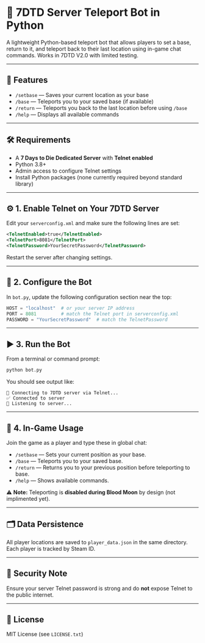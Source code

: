 # 🧭 7DTD Server Teleport Bot in Python

A lightweight Python-based teleport bot that allows players to set a base, return to it, and teleport back to their last location using in-game chat commands. Works in 7DTD V2.0 with limited testing.

---

## 📌 Features

- `/setbase` — Saves your current location as your base
- `/base` — Teleports you to your saved base (if available)
- `/return` — Teleports you back to the last location before using `/base`
- `/help` — Displays all available commands

---

## 🛠 Requirements

- A **7 Days to Die Dedicated Server** with **Telnet enabled**
- Python 3.8+
- Admin access to configure Telnet settings
- Install Python packages (none currently required beyond standard library)

---

## ⚙️ 1. Enable Telnet on Your 7DTD Server

Edit your `serverconfig.xml` and make sure the following lines are set:

```xml
<TelnetEnabled>true</TelnetEnabled>
<TelnetPort>8081</TelnetPort>
<TelnetPassword>YourSecretPassword</TelnetPassword>
```

Restart the server after changing settings.

---

## 📁 2. Configure the Bot

In `bot.py`, update the following configuration section near the top:

```python
HOST = "localhost"  # or your server IP address
PORT = 8081         # match the Telnet port in serverconfig.xml
PASSWORD = "YourSecretPassword"  # match the TelnetPassword
```

---

## ▶️ 3. Run the Bot

From a terminal or command prompt:

```bash
python bot.py
```

You should see output like:

```
🔌 Connecting to 7DTD server via Telnet...
✅ Connected to server
📡 Listening to server...
```

---

## 💬 4. In-Game Usage

Join the game as a player and type these in global chat:

- `/setbase` — Sets your current position as your base.
- `/base` — Teleports you to your saved base.
- `/return` — Returns you to your previous position before teleporting to base.
- `/help` — Shows available commands.

⚠️ **Note:** Teleporting is **disabled during Blood Moon** by design (not implimented yet).

---

## 🗂 Data Persistence

All player locations are saved to `player_data.json` in the same directory. Each player is tracked by Steam ID.

---

## 🔐 Security Note

Ensure your server Telnet password is strong and do **not** expose Telnet to the public internet.

---

## 📝 License

MIT License (see `LICENSE.txt`)

